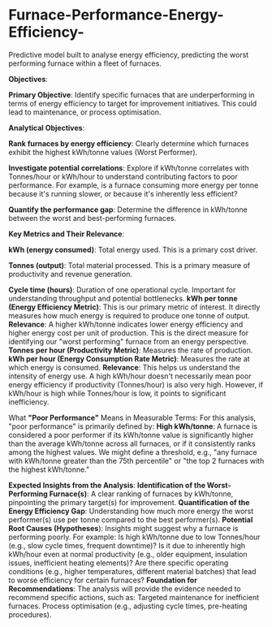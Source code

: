 # Furnace-Performance-Energy-Efficiency-
Predictive model built to analyse energy efficiency, predicting the worst performing furnace within a fleet of furnaces.

**Objectives**:

**Primary Objective**:
Identify specific furnaces that are underperforming in terms of energy efficiency to target for improvement initiatives. This could lead to maintenance, or process optimisation.

**Analytical Objectives**:

**Rank furnaces by energy efficiency**: Clearly determine which furnaces exhibit the highest kWh/tonne values (Worst Performer).

**Investigate potential correlations**: Explore if kWh/tonne correlates with Tonnes/hour or kWh/hour to understand contributing factors to poor performance. For example, is a furnace consuming more energy per tonne because it's running slower, or because it's inherently less efficient?

**Quantify the performance gap**: Determine the difference in kWh/tonne between the worst and best-performing furnaces.

**Key Metrics and Their Relevance**:

**kWh (energy consumed)**: Total energy used. This is a primary cost driver.

**Tonnes (output)**: Total material processed. This is a primary measure of productivity and revenue generation.

**Cycle time (hours)**: Duration of one operational cycle. Important for understanding throughput and potential bottlenecks.
**kWh per tonne (Energy Efficiency Metric)**: This is our primary metric of interest. It directly measures how much energy is required to produce one tonne of output.
**Relevance**: A higher kWh/tonne indicates lower energy efficiency and higher energy cost per unit of production. This is the direct measure for identifying our "worst performing" furnace from an energy perspective.
**Tonnes per hour (Productivity Metric)**: Measures the rate of production.
**kWh per hour (Energy Consumption Rate Metric)**: Measures the rate at which energy is consumed.
**Relevance**: This helps us understand the intensity of energy use. A high kWh/hour doesn't necessarily mean poor energy efficiency if productivity (Tonnes/hour) is also very high. However, if kWh/hour is high while Tonnes/hour is low, it points to significant inefficiency.

What **"Poor Performance"** Means in Measurable Terms:
For this analysis, "poor performance" is primarily defined by:
**High kWh/tonne**: A furnace is considered a poor performer if its kWh/tonne value is significantly higher than the average kWh/tonne across all furnaces, or if it consistently ranks among the highest values. We might define a threshold, e.g., "any furnace with kWh/tonne greater than the 75th percentile" or "the top 2 furnaces with the highest kWh/tonne."

**Expected Insights from the Analysis**:
**Identification of the Worst-Performing Furnace(s)**: A clear ranking of furnaces by kWh/tonne, pinpointing the primary target(s) for improvement.
**Quantification of the Energy Efficiency Gap**: Understanding how much more energy the worst performer(s) use per tonne compared to the best performer(s).
**Potential Root Causes (Hypotheses**): Insights might suggest why a furnace is performing poorly. For example:
Is high kWh/tonne due to low Tonnes/hour (e.g., slow cycle times, frequent downtime)?
Is it due to inherently high kWh/hour even at normal productivity (e.g., older equipment, insulation issues, inefficient heating elements)?
Are there specific operating conditions (e.g., higher temperatures, different material batches) that lead to worse efficiency for certain furnaces?
**Foundation for Recommendations**: The analysis will provide the evidence needed to recommend specific actions, such as:
Targeted maintenance for inefficient furnaces.
Process optimisation (e.g., adjusting cycle times, pre-heating procedures).
